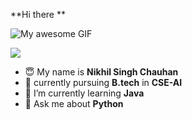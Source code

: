 **Hi there **

![My awesome GIF](https://dribbble.com/shots/10971607-Cute-Sloth)



<img src="https://user-images.githubusercontent.com/73097560/115834477-dbab4500-a447-11eb-908a-139a6edaec5c.gif">

- 😇 My name is **Nikhil Singh Chauhan**
- 📖 currently pursuing **B.tech** in **CSE-AI**
- 🌱 I’m currently learning **Java**
- 💬 Ask me about **Python**  

